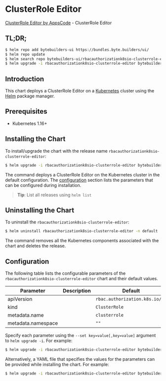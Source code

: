 # ClusterRole Editor

[ClusterRole Editor by AppsCode](https://byte.builders) - ClusterRole Editor

## TL;DR;

```bash
$ helm repo add bytebuilders-ui https://bundles.byte.builders/ui/
$ helm repo update
$ helm search repo bytebuilders-ui/rbacauthorizationk8sio-clusterrole-editor --version=v0.4.17
$ helm upgrade -i rbacauthorizationk8sio-clusterrole-editor bytebuilders-ui/rbacauthorizationk8sio-clusterrole-editor -n default --create-namespace --version=v0.4.17
```

## Introduction

This chart deploys a ClusterRole Editor on a [Kubernetes](http://kubernetes.io) cluster using the [Helm](https://helm.sh) package manager.

## Prerequisites

- Kubernetes 1.16+

## Installing the Chart

To install/upgrade the chart with the release name `rbacauthorizationk8sio-clusterrole-editor`:

```bash
$ helm upgrade -i rbacauthorizationk8sio-clusterrole-editor bytebuilders-ui/rbacauthorizationk8sio-clusterrole-editor -n default --create-namespace --version=v0.4.17
```

The command deploys a ClusterRole Editor on the Kubernetes cluster in the default configuration. The [configuration](#configuration) section lists the parameters that can be configured during installation.

> **Tip**: List all releases using `helm list`

## Uninstalling the Chart

To uninstall the `rbacauthorizationk8sio-clusterrole-editor`:

```bash
$ helm uninstall rbacauthorizationk8sio-clusterrole-editor -n default
```

The command removes all the Kubernetes components associated with the chart and deletes the release.

## Configuration

The following table lists the configurable parameters of the `rbacauthorizationk8sio-clusterrole-editor` chart and their default values.

|     Parameter      | Description |                  Default                  |
|--------------------|-------------|-------------------------------------------|
| apiVersion         |             | <code>rbac.authorization.k8s.io/v1</code> |
| kind               |             | <code>ClusterRole</code>                  |
| metadata.name      |             | <code>clusterrole</code>                  |
| metadata.namespace |             | <code>""</code>                           |


Specify each parameter using the `--set key=value[,key=value]` argument to `helm upgrade -i`. For example:

```bash
$ helm upgrade -i rbacauthorizationk8sio-clusterrole-editor bytebuilders-ui/rbacauthorizationk8sio-clusterrole-editor -n default --create-namespace --version=v0.4.17 --set apiVersion=rbac.authorization.k8s.io/v1
```

Alternatively, a YAML file that specifies the values for the parameters can be provided while
installing the chart. For example:

```bash
$ helm upgrade -i rbacauthorizationk8sio-clusterrole-editor bytebuilders-ui/rbacauthorizationk8sio-clusterrole-editor -n default --create-namespace --version=v0.4.17 --values values.yaml
```
